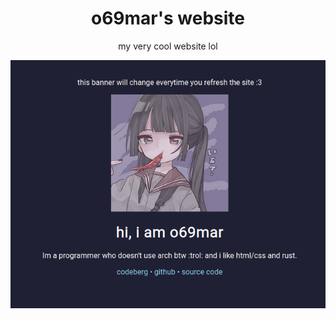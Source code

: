 <div align="center">
<h1>o69mar's website</h1>
<p>my very cool website lol</p>
<img src="./assets/screenshot.png">
</div>
